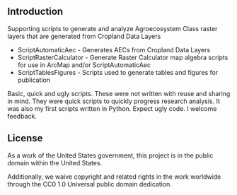 ## Introduction

Supporting scripts to generate and analyze Agroecosystem Class raster layers that are generated from Cropland Data Layers
* ScriptAutomaticAec - Generates AECs from Cropland Data Layers
* ScriptRasterCalculator - Generate Raster Calculator map algebra scripts for use in ArcMap and/or ScriptAutomaticAec
* ScriptTablesFigures - Scripts used to generate tables and figures for publication

Basic, quick and ugly scripts.  These were not written with reuse and sharing in mind.  They were quick scripts to quickly progress research analysis.  It was also my first scripts written in Python.  Expect ugly code.  I welcome feedback.

## License

As a work of the United States government, this project is in the public domain within the United States.

Additionally, we waive copyright and related rights in the work worldwide through the CC0 1.0 Universal public domain dedication.